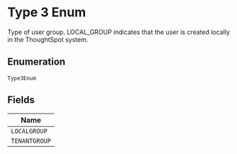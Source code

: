 
# Type 3 Enum

Type of user group. LOCAL_GROUP indicates that the user is created locally in the ThoughtSpot system.

## Enumeration

`Type3Enum`

## Fields

| Name |
|  --- |
| `LOCALGROUP` |
| `TENANTGROUP` |


